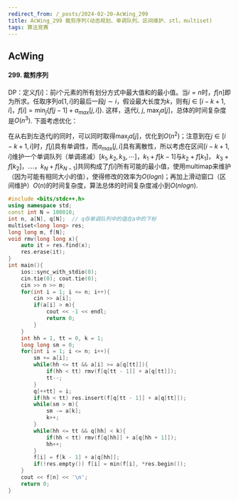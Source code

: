 ```yaml
---
redirect_from: /_posts/2024-02-20-AcWing_299
title: AcWing_299 裁剪序列(动态规划、单调队列、区间维护、stl，multiset)
tags: 算法竞赛
---
```


## AcWing

#### 299. 裁剪序列

DP：定义$f[i]$：前$i$个元素的所有划分方式中最大值和的最小值。当$i=n$时，$f[n]$即为所求。任取序列$a[1, i]$的最后一段$j\sim i$，假设最大长度为$k$，则有$j\in[i-k+1, i]$，$f[i] = \min_j{\{f[j - 1] + a_{max}[j, i]\}}$. 这样，迭代$i$, $j$, $\max_ja[j]$，总体的时间复杂度是$O(n^3)$. 下面考虑优化：

在从右到左迭代$j$的同时，可以同时取得$\max_ja[j]$，优化到$O(n^2)$；注意到在$j\in[i-k+1, i]$时，$f[j]$具有单调性，而$a_{max}[j, i]$具有离散性，所以考虑在区间$[i - k + 1, i]$维护一个单调队列（单调递减）$[k_1, k_2, k_3, \cdots ]$，$k_1 + f[k - 1]$与$k_2 + f[k_1]$， $k_3 + f[k_2]$，$\cdots$，$k_N + f[k_{N - 1}]$共同构成了$f[i]$所有可能的最小值，使用multimap来维护（因为可能有相同大小的值），使得修改的效率为$O(logn)$；再加上滑动窗口（区间维护）$O(n)$的时间复杂度，算法总体的时间复杂度减小到$O(nlogn)$.

```cpp
#include <bits/stdc++.h>
using namespace std;
const int N = 100010;
int n, a[N], q[N];  // q存单调队列中的值在a中的下标
multiset<long long> res;
long long m, f[N];
void rmv(long long x){
    auto it = res.find(x);
    res.erase(it);
}
int main(){
    ios::sync_with_stdio(0);
    cin.tie(0); cout.tie(0);
    cin >> n >> m;
    for(int i = 1; i <= n; i++){
        cin >> a[i];
        if(a[i] > m){
            cout << -1 << endl;
            return 0;
        }
    }
    int hh = 1, tt = 0, k = 1;
    long long sm = 0;
    for(int i = 1; i <= n; i++){
        sm += a[i];
        while(hh <= tt && a[i] >= a[q[tt]]){
            if(hh < tt) rmv(f[q[tt - 1]] + a[q[tt]]);
            tt--;
        }
        q[++tt] = i;
        if(hh < tt) res.insert(f[q[tt - 1]] + a[q[tt]]);
        while(sm > m){
            sm -= a[k];
            k++;
        }
        while(hh <= tt && q[hh] < k){
            if(hh < tt) rmv(f[q[hh]] + a[q[hh + 1]]);
            hh++;
        }
        f[i] = f[k - 1] + a[q[hh]];
        if(!res.empty()) f[i] = min(f[i], *res.begin());
    }
    cout << f[n] << '\n';
    return 0;
}
```
